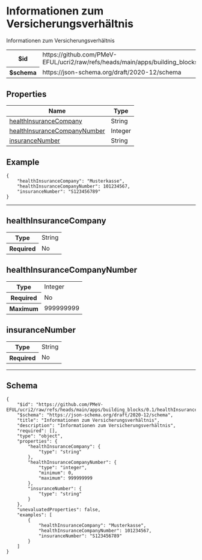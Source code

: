 

# Informationen zum Versicherungsverhältnis

<p>Informationen zum Versicherungsverhältnis</p>

<table>
<tbody>
<tr><th>$id</th><td>https://github.com/PMeV-EFUL/ucri2/raw/refs/heads/main/apps/building_blocks/0.1/healthInsuranceInformation.schema.json</td></tr>
<tr><th>$schema</th><td>https://json-schema.org/draft/2020-12/schema</td></tr>
</tbody>
</table>

## Properties

<table class="jssd-properties-table"><thead><tr><th colspan="2">Name</th><th>Type</th></tr></thead><tbody><tr><td colspan="2"><a href="#healthinsurancecompany">healthInsuranceCompany</a></td><td>String</td></tr><tr><td colspan="2"><a href="#healthinsurancecompanynumber">healthInsuranceCompanyNumber</a></td><td>Integer</td></tr><tr><td colspan="2"><a href="#insurancenumber">insuranceNumber</a></td><td>String</td></tr></tbody></table>


## Example



```
{
    "healthInsuranceCompany": "Musterkasse",
    "healthInsuranceCompanyNumber": 101234567,
    "insuranceNumber": "S123456789"
}
```



<hr />


## healthInsuranceCompany


<table class="jssd-property-table">
  <tbody>
    <tr><th>Type</th><td colspan="2">String</td></tr>
    <tr>
      <th>Required</th>
      <td colspan="2">No</td>
    </tr>
    
  </tbody>
</table>




## healthInsuranceCompanyNumber


<table class="jssd-property-table">
  <tbody>
    <tr><th>Type</th><td colspan="2">Integer</td></tr>
    <tr>
      <th>Required</th>
      <td colspan="2">No</td>
    </tr>
    <tr>
      <th>Maximum</th>
      <td colspan="2">999999999</td>
    </tr>
  </tbody>
</table>




## insuranceNumber


<table class="jssd-property-table">
  <tbody>
    <tr><th>Type</th><td colspan="2">String</td></tr>
    <tr>
      <th>Required</th>
      <td colspan="2">No</td>
    </tr>
    
  </tbody>
</table>









<hr />

## Schema
```
{
    "$id": "https://github.com/PMeV-EFUL/ucri2/raw/refs/heads/main/apps/building_blocks/0.1/healthInsuranceInformation.schema.json",
    "$schema": "https://json-schema.org/draft/2020-12/schema",
    "title": "Informationen zum Versicherungsverhältnis",
    "description": "Informationen zum Versicherungsverhältnis",
    "required": [],
    "type": "object",
    "properties": {
        "healthInsuranceCompany": {
            "type": "string"
        },
        "healthInsuranceCompanyNumber": {
            "type": "integer",
            "minimum": 0,
            "maximum": 999999999
        },
        "insuranceNumber": {
            "type": "string"
        }
    },
    "unevaluatedProperties": false,
    "examples": [
        {
            "healthInsuranceCompany": "Musterkasse",
            "healthInsuranceCompanyNumber": 101234567,
            "insuranceNumber": "S123456789"
        }
    ]
}
```


